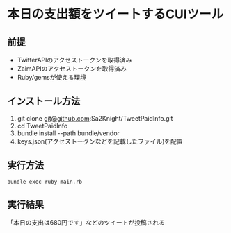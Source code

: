 # 本日の支出額をツイートするCUIツール

## 前提

- TwitterAPIのアクセストークンを取得済み
- ZaimAPIのアクセストークンを取得済み
- Ruby/gemsが使える環境

## インストール方法

1. git clone git@github.com:Sa2Knight/TweetPaidInfo.git
2. cd TweetPaidInfo
3. bundle install --path bundle/vendor
4. keys.json(アクセストークンなどを記載したファイル)を配置

## 実行方法

```
bundle exec ruby main.rb
```

## 実行結果

「本日の支出は680円です」などのツイートが投稿される
